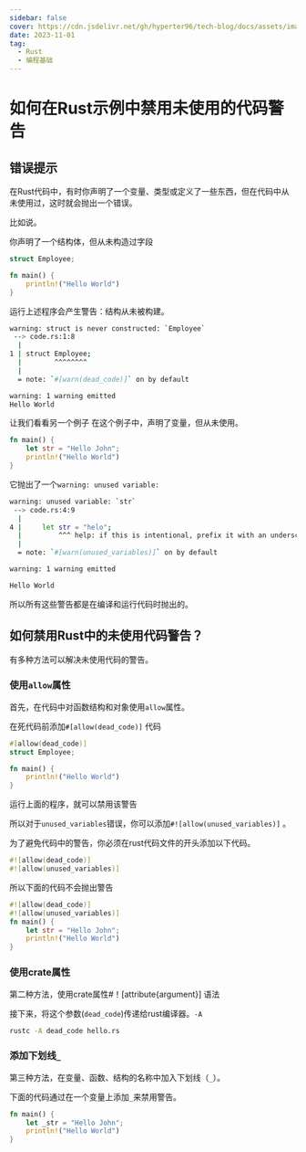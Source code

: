 ```yaml
---
sidebar: false
cover: https://cdn.jsdelivr.net/gh/hyperter96/tech-blog/docs/assets/images/background3.jpeg
date: 2023-11-01
tag:
  - Rust
  - 编程基础
---
```


# 如何在Rust示例中禁用未使用的代码警告

## 错误提示

在Rust代码中，有时你声明了一个变量、类型或定义了一些东西，但在代码中从未使用过，这时就会抛出一个错误。

比如说。

你声明了一个结构体，但从未构造过字段

```rust
struct Employee;

fn main() {
    println!("Hello World")
}
```

运行上述程序会产生警告：结构从未被构建。

```bash
warning: struct is never constructed: `Employee`
 --> code.rs:1:8
  |
1 | struct Employee;
  |        ^^^^^^^^
  |
  = note: `#[warn(dead_code)]` on by default

warning: 1 warning emitted
Hello World
```

让我们看看另一个例子 在这个例子中，声明了变量，但从未使用。

```rust
fn main() {
    let str = "Hello John";
    println!("Hello World")
}
```
它抛出了一个`warning: unused variable:`
```bash
warning: unused variable: `str`
 --> code.rs:4:9
  |
4 |     let str = "helo";
  |         ^^^ help: if this is intentional, prefix it with an underscore: `_str`
  |
  = note: `#[warn(unused_variables)]` on by default

warning: 1 warning emitted

Hello World
```

所以所有这些警告都是在编译和运行代码时抛出的。

## 如何禁用Rust中的未使用代码警告？

有多种方法可以解决未使用代码的警告。

### 使用`allow`属性

首先，在代码中对函数结构和对象使用`allow`属性。

在死代码前添加`#[allow(dead_code)]` 代码

```rust
#[allow(dead_code)]
struct Employee;

fn main() {
    println!("Hello World")
}
```

运行上面的程序，就可以禁用该警告

所以对于`unused_variables`错误，你可以添加`#![allow(unused_variables)]` 。

为了避免代码中的警告，你必须在rust代码文件的开头添加以下代码。

```rust
#![allow(dead_code)]
#![allow(unused_variables)]
```

所以下面的代码不会抛出警告

```rust
#![allow(dead_code)]
#![allow(unused_variables)]
fn main() {
    let str = "Hello John";
    println!("Hello World")
}
```
### 使用crate属性

第二种方法，使用crate属性#！[attribute{argument}] 语法

接下来，将这个参数(`dead_code`)传递给rust编译器。`-A`

```bash
rustc -A dead_code hello.rs
```
### 添加下划线`_`

第三种方法，在变量、函数、结构的名称中加入下划线（`_`）。

下面的代码通过在一个变量上添加`_`来禁用警告。

```rust
fn main() {
    let _str = "Hello John";
    println!("Hello World")
}
```